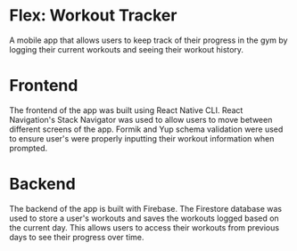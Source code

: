 # Flex: Workout Tracker
A mobile app that allows users to keep track of their progress in the gym by logging their current workouts and seeing their workout history. 

# Frontend 
The frontend of the app was built using React Native CLI. React Navigation's Stack Navigator was used to allow users to move between different screens of the app. Formik and Yup schema validation were used to ensure user's were properly inputting their workout information when prompted. 

# Backend
The backend of the app is built with Firebase. The Firestore database was used to store a user's workouts and saves the workouts logged based on the current day. This allows users to access their workouts from previous days to see their progress over time. 
